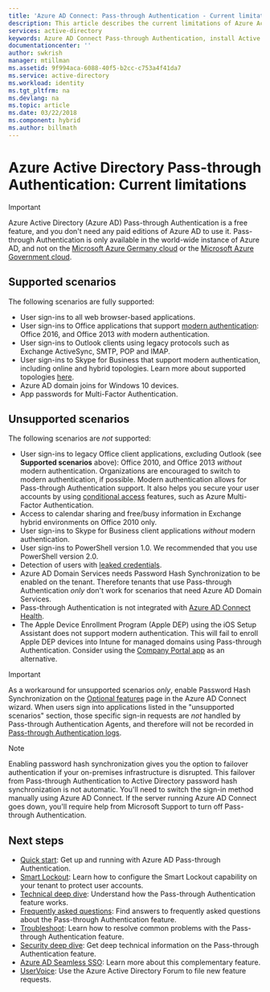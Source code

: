 ```yaml
---
title: 'Azure AD Connect: Pass-through Authentication - Current limitations | Microsoft Docs'
description: This article describes the current limitations of Azure Active Directory (Azure AD) Pass-through Authentication
services: active-directory
keywords: Azure AD Connect Pass-through Authentication, install Active Directory, required components for Azure AD, SSO, Single Sign-on
documentationcenter: ''
author: swkrish
manager: mtillman
ms.assetid: 9f994aca-6088-40f5-b2cc-c753a4f41da7
ms.service: active-directory
ms.workload: identity
ms.tgt_pltfrm: na
ms.devlang: na
ms.topic: article
ms.date: 03/22/2018
ms.component: hybrid
ms.author: billmath
---
```


# Azure Active Directory Pass-through Authentication: Current limitations

>[!IMPORTANT]
>Azure Active Directory (Azure AD) Pass-through Authentication is a free feature, and you don't need any paid editions of Azure AD to use it. Pass-through Authentication is only available in the world-wide instance of Azure AD, and not on the [Microsoft Azure Germany cloud](http://www.microsoft.de/cloud-deutschland) or the [Microsoft Azure Government cloud](https://azure.microsoft.com/features/gov/).

## Supported scenarios

The following scenarios are fully supported:

- User sign-ins to all web browser-based applications.
- User sign-ins to Office applications that support [modern authentication](https://aka.ms/modernauthga): Office 2016, and Office 2013 _with_ modern authentication.
- User sign-ins to Outlook clients using legacy protocols such as Exchange ActiveSync, SMTP, POP and IMAP.
- User sign-ins to Skype for Business that support modern authentication, including online and hybrid topologies. Learn more about supported topologies [here](https://technet.microsoft.com/library/mt803262.aspx).
- Azure AD domain joins for Windows 10 devices.
- App passwords for Multi-Factor Authentication.

## Unsupported scenarios

The following scenarios are _not_ supported:

- User sign-ins to legacy Office client applications, excluding Outlook (see **Supported scenarios** above): Office 2010, and Office 2013 _without_ modern authentication. Organizations are encouraged to switch to modern authentication, if possible. Modern authentication allows for Pass-through Authentication support. It also helps you secure your user accounts by using [conditional access](../active-directory-conditional-access-azure-portal.md) features, such as Azure Multi-Factor Authentication.
- Access to calendar sharing and free/busy information in Exchange hybrid environments on Office 2010 only.
- User sign-ins to Skype for Business client applications _without_ modern authentication.
- User sign-ins to PowerShell version 1.0. We recommended that you use PowerShell version 2.0.
- Detection of users with [leaked credentials](../active-directory-reporting-risk-events.md#leaked-credentials).
- Azure AD Domain Services needs Password Hash Synchronization to be enabled on the tenant. Therefore tenants that use Pass-through Authentication _only_ don't work for scenarios that need Azure AD Domain Services.
- Pass-through Authentication is not integrated with [Azure AD Connect Health](../connect-health/active-directory-aadconnect-health.md).
- The Apple Device Enrollment Program (Apple DEP) using the iOS Setup Assistant does not support modern authentication. This will fail to enroll Apple DEP devices into Intune for managed domains using Pass-through Authentication. Consider using the [Company Portal app](https://blogs.technet.microsoft.com/intunesupport/2018/02/08/support-for-multi-token-dep-and-authentication-with-company-portal/) as an alternative.

>[!IMPORTANT]
>As a workaround for unsupported scenarios _only_, enable Password Hash Synchronization on the [Optional features](active-directory-aadconnect-get-started-custom.md#optional-features) page in the Azure AD Connect wizard. When users sign into applications listed in the "unsupported scenarios" section, those specific sign-in requests are _not_ handled by Pass-through Authentication Agents, and therefore will not be recorded in [Pass-through Authentication logs](active-directory-aadconnect-troubleshoot-pass-through-authentication.md#collecting-pass-through-authentication-agent-logs).

>[!NOTE]
Enabling password hash synchronization gives you the option to failover authentication if your on-premises infrastructure is disrupted. This failover from Pass-through Authentication to Active Directory password hash synchronization is not automatic. You'll need to switch the sign-in method manually using Azure AD Connect. If the server running Azure AD Connect goes down, you'll require help from Microsoft Support to turn off Pass-through Authentication.

## Next steps
- [Quick start](active-directory-aadconnect-pass-through-authentication-quick-start.md): Get up and running with Azure AD Pass-through Authentication.
- [Smart Lockout](active-directory-aadconnect-pass-through-authentication-smart-lockout.md): Learn how to configure the Smart Lockout capability on your tenant to protect user accounts.
- [Technical deep dive](active-directory-aadconnect-pass-through-authentication-how-it-works.md): Understand how the Pass-through Authentication feature works.
- [Frequently asked questions](active-directory-aadconnect-pass-through-authentication-faq.md): Find answers to frequently asked questions about the Pass-through Authentication feature.
- [Troubleshoot](active-directory-aadconnect-troubleshoot-pass-through-authentication.md): Learn how to resolve common problems with the Pass-through Authentication feature.
- [Security deep dive](active-directory-aadconnect-pass-through-authentication-security-deep-dive.md): Get deep technical information on the Pass-through Authentication feature.
- [Azure AD Seamless SSO](active-directory-aadconnect-sso.md): Learn more about this complementary feature.
- [UserVoice](https://feedback.azure.com/forums/169401-azure-active-directory/category/160611-directory-synchronization-aad-connect): Use the Azure Active Directory Forum to file new feature requests.
